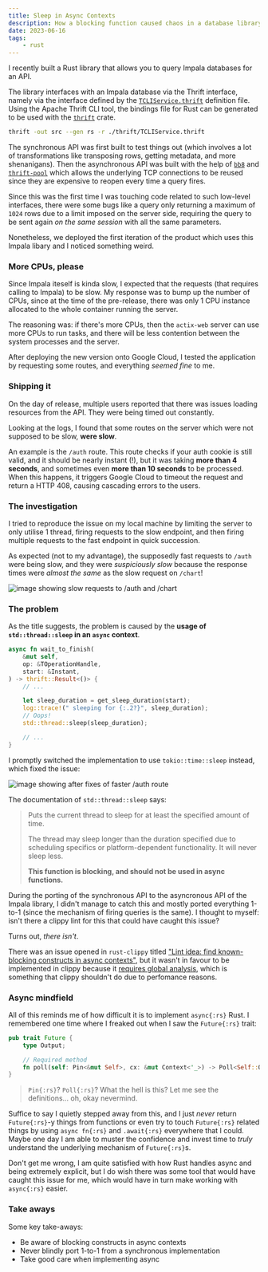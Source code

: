 ```yaml
---
title: Sleep in Async Contexts
description: How a blocking function caused chaos in a database library
date: 2023-06-16
tags:
    - rust
---
```


I recently built a Rust library that allows you to query Impala databases for an API.

The library interfaces with an Impala database via the Thrift interface, namely via the interface defined by the [`TCLIService.thrift`](https://github.com/apache/hive/blob/master/service-rpc/if/TCLIService.thrift) definition file. Using the Apache Thrift CLI tool, the bindings file for Rust can be generated to be used with the [`thrift`](https://crates.io/crates/thrift) crate.

```sh title="bash"
thrift -out src --gen rs -r ./thrift/TCLIService.thrift
```

The synchronous API was first built to test things out (which involves a lot of transformations like transposing rows, getting metadata, and more shenanigans). Then the asynchronous API was built with the help of [`bb8`](https://crates.io/crates/bb8) and [`thrift-pool`](https://crates.io/crates/thrift-pool) which allows the underlying TCP connections to be reused since they are expensive to reopen every time a query fires.

Since this was the first time I was touching code related to such low-level interfaces, there were some bugs like a query only returning a maximum of `1024` rows due to a limit imposed on the server side, requiring the query to be sent again _on the same session_ with all the same parameters.

Nonetheless, we deployed the first iteration of the product which uses this Impala libary and I noticed something weird.

### More CPUs, please

Since Impala iteself is kinda slow, I expected that the requests (that requires calling to Impala) to be slow. My response was to bump up the number of CPUs, since at the time of the pre-release, there was only 1 CPU instance allocated to the whole container running the server.

The reasoning was: if there's more CPUs, then the `actix-web` server can use more CPUs to run tasks, and there will be less contention between the system processes and the server.

After deploying the new version onto Google Cloud, I tested the application by requesting some routes, and everything _seemed fine_ to me.

### Shipping it

On the day of release, multiple users reported that there was issues loading resources from the API. They were being timed out constantly.

Looking at the logs, I found that some routes on the server which were not supposed to be slow, **were slow**.

An example is the `/auth` route. This route checks if your auth cookie is still valid, and it should be nearly instant (!), but it was taking **more than 4 seconds**, and sometimes even **more than 10 seconds** to be processed. When this happens, it triggers Google Cloud to timeout the request and return a HTTP 408, causing cascading errors to the users.

### The investigation

I tried to reproduce the issue on my local machine by limiting the server to only utilise 1 thread, firing requests to the slow endpoint, and then firing multiple requests to the fast endpoint in quick succession.

As expected (not to my advantage), the supposedly fast requests to `/auth` were being slow, and they were _suspiciously slow_ because the response times were _almost the same_ as the slow request on `/chart`!

![image showing slow requests to /auth and /chart](/images/sleep-before.png)

### The problem

As the title suggests, the problem is caused by the **usage of `std::thread::sleep` in an `async` context**.

```rust {10-11} title="file.rs"
async fn wait_to_finish(
    &mut self,
    op: &TOperationHandle,
    start: &Instant,
) -> thrift::Result<()> {
    // ...

    let sleep_duration = get_sleep_duration(start);
    log::trace!(" sleeping for {:.2?}", sleep_duration);
    // Oops!
    std::thread::sleep(sleep_duration);

    // ...
}
```

I promptly switched the implementation to use `tokio::time::sleep` instead, which fixed the issue:

![image showing after fixes of faster /auth route](/images/sleep-after.png)

The documentation of `std::thread::sleep` says:

> Puts the current thread to sleep for at least the specified amount of time.
>
> The thread may sleep longer than the duration specified due to scheduling specifics or
> platform-dependent functionality. It will never sleep less.
>
> **This function is blocking, and should not be used in async functions.**

During the porting of the synchronous API to the asyncronous API of the Impala library, I didn't manage to catch this and mostly ported everything 1-to-1 (since the mechanism of firing queries is the same). I thought to myself: isn't there a clippy lint for this that could have caught this issue?

Turns out, _there isn't_.

There was an issue opened in `rust-clippy` titled ["Lint idea: find known-blocking constructs in async contexts"](https://github.com/rust-lang/rust-clippy/issues/4377), but it wasn't in favour to be implemented in clippy because it [requires global analysis](https://github.com/rust-lang/rust-clippy/pull/9857#issuecomment-1316377961), which is something that clippy shouldn't do due to perfomance reasons.

### Async mindfield

All of this reminds me of how difficult it is to implement `async{:rs}` Rust. I remembered one time where I freaked out when I saw the `Future{:rs}` trait:

```rust title="future.rs"
pub trait Future {
    type Output;

    // Required method
    fn poll(self: Pin<&mut Self>, cx: &mut Context<'_>) -> Poll<Self::Output>;
}
```

> `Pin{:rs}`? `Poll{:rs}`? What the hell is this? Let me see the definitions... oh, okay nevermind.

Suffice to say I quietly stepped away from this, and I just _never_ return `Future{:rs}`-y things from functions or even try to touch `Future{:rs}` related things by using `async fn{:rs}` and `.await{:rs}` everywhere that I could. Maybe one day I am able to muster the confidence and invest time to _truly_ understand the underlying mechanism of `Future{:rs}`s.

Don't get me wrong, I am quite satisfied with how Rust handles async and being extremely explicit, but I do wish there was some tool that would have caught this issue for me, which would have in turn make working with `async{:rs}` easier.

### Take aways

Some key take-aways:

- Be aware of blocking constructs in async contexts
- Never blindly port 1-to-1 from a synchronous implementation
- Take good care when implementing async
